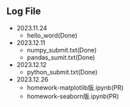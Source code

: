 ## Log File

- 2023.11.24
    - hello_word(Done)
- 2023.12.11
    - numpy_submit.txt(Done)
    - pandas_sumit.txt(Done)
- 2023.12.12
    - python_submit.txt(Done)
- 2023.12.26
    - homework-matplotlib版.ipynb(PR)
    - homework-seaborn版.ipynb(PR)
